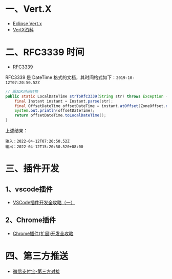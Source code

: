 # 一、Vert.X

- [Eclipse Vert.x](https://vertx.io/)
- [VertX资料](https://zhuanlan.zhihu.com/p/33832486)

# 二、RFC3339 时间

- [RFC3339](https://www.ietf.org/rfc/rfc3339.txt)

RFC3339 是 DateTime 格式的文档，其时间格式如下：`2019-10-12T07:20:50.52Z`

```java
// 跟JDK时间转换
public static LocalDateTime strToRfc3339(String str) throws Exception {
    final Instant instant = Instant.parse(str);
    final OffsetDateTime offsetDateTime = instant.atOffset(ZoneOffset.of("+8"));
    System.out.println(offsetDateTime);
    return offsetDateTime.toLocalDateTime();
}
```
上述结果：
```
输入：2022-04-12T07:20:50.52Z
输出：2022-04-12T15:20:50.520+08:00
```

# 三、插件开发

## 1、vscode插件

- [VSCode插件开发全攻略（一）](http://blog.haoji.me/vscode-plugin-overview.html)

## 2、Chrome插件

- [Chrome插件(扩展)开发全攻略](http://blog.haoji.me/chrome-plugin-develop.html)

# 四、第三方推送

- [微信支付宝-第三方对接](https://github.com/zxhTom/three-party)

